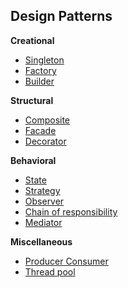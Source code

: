 ## Design Patterns

**Creational**
- [Singleton](./singleton/)
- [Factory](./factory/)
- [Builder](./builder/)

**Structural**
- [Composite](./composite/)
- [Facade](./facade/)
- [Decorator](./decorator/)

**Behavioral**
- [State](./state/)
- [Strategy](./strategy/)
- [Observer](./observer/)
- [Chain of responsibility](./chainofresponsbility/)
- [Mediator](./mediator)

**Miscellaneous**
- [Producer Consumer](./producerconsumer/)
- [Thread pool](./threadpool/)
